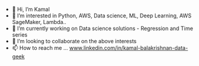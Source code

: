 - 👋 Hi, I’m Kamal
- 👀 I’m interested in Python, AWS, Data science, ML, Deep Learning, AWS SageMaker, Lambda..
- 🌱 I’m currently working on Data science solutions - Regression and Time series
- 💞️ I’m looking to collaborate on the above interests
- 📫 How to reach me ... www.linkedin.com/in/kamal-balakrishnan-data-geek

<!---
bkamalmca/bkamalmca is a ✨ special ✨ repository because its `README.md` (this file) appears on your GitHub profile.
You can click the Preview link to take a look at your changes.
--->
